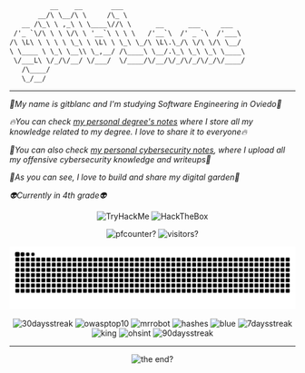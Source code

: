 ```
          __    __       ___                              
       __/\ \__/\ \     /\_ \                             
   __ /\_\ \ ,_\ \ \____\//\ \      __      ___     ___   
 /'_ `\/\ \ \ \/\ \ '__`\ \ \ \   /'__`\  /' _ `\  /'___\ 
/\ \L\ \ \ \ \ \_\ \ \L\ \ \_\ \_/\ \L\.\_/\ \/\ \/\ \__/ 
\ \____ \ \_\ \__\\ \_,__/ /\____\ \__/.\_\ \_\ \_\ \____\
 \/___L\ \/_/\/__/ \/___/  \/____/\/__/\/_/\/_/\/_/\/____/
   /\____/                                                
   \_/__/ 
```
---
_🐧My name is gitblanc and I'm studying Software Engineering in Oviedo🐧_ 

_🔥You can check [my personal degree's notes](https://gitblanc.github.io/Obsidian-Notes/) where I store all my knowledge related to my degree. I love to share it to everyone🔥_

_🌊You can also check [my personal cybersecurity notes](https://gitblanc.github.io/c1b3rn0t3s), where I upload all my offensive cybersecurity knowledge and writeups🌊_

_🦜As you can see, I love to build and share my digital garden🦜_

_👽Currently in 4th grade👽_

<p align="center">
          <img src="https://tryhackme-badges.s3.amazonaws.com/gitblanc.png" alt="TryHackMe">
          <img src="https://www.hackthebox.eu/badge/image/1842544" alt="HackTheBox">
</p>


<p align="center">
          <img src="https://komarev.com/ghpvc/?username=gitblanc" alt="pfcounter?"/> 
          <img src="https://api.visitorbadge.io/api/daily?path=https%3A%2F%2Fgithub.com%2Fgitblanc&label=Visitors%20today&countColor=%2337d67a&style=plastic&labelStyle=upper" alt="visitors?"/>
</p>


<p align="center">
          <img src="https://github.com/gitblanc/gitblanc/blob/output/github-contribution-grid-snake-dark.svg" alt="snake:D"/>
</p>

<p align="center">
          <img src="https://github.com/gitblanc/gitblanc/assets/87705461/70d1d005-5b12-4244-80a5-e406712adb5e" alt="30daysstreak"/>
          <img src="https://github.com/gitblanc/gitblanc/assets/87705461/965f48c0-58fa-4526-9d79-983eb13a1a4b" alt="owasptop10"/>
          <img src="https://github.com/gitblanc/gitblanc/assets/87705461/b6464ed0-b2ea-483e-a43c-66d43662424e" alt="mrrobot"/>
          <img src="https://github.com/gitblanc/gitblanc/assets/87705461/16b54e85-ac9f-4e3c-a9a4-8d749c3a6a0d" alt="hashes"/>
          <img src="https://github.com/gitblanc/gitblanc/assets/87705461/76bb8ece-9316-47c5-867f-dbc527b66c83" alt="blue"/>
          <img src="https://github.com/gitblanc/gitblanc/assets/87705461/70a4ad97-bae1-4c4e-b6d0-f0be6679dd32" alt="7daysstreak"/>
          <img src="https://github.com/gitblanc/gitblanc/assets/87705461/fe7f06f3-37be-4af8-8b7e-dffb6d8d20e4" alt="king"/>
          <img src="https://github.com/gitblanc/gitblanc/assets/87705461/3978e226-60ae-45ad-8de1-9bdc59a05da8" alt="ohsint"/>
          <img src="https://github.com/gitblanc/gitblanc/assets/87705461/03962435-41fe-41af-8673-c54db2344bcd" alt="90daysstreak"/>
</p>

---
<p align="center">
          <img src="https://profile-counter.glitch.me/gitblanc/count.svg" alt="the end?"/>
</p>

